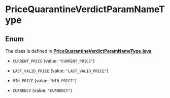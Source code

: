 

# PriceQuarantineVerdictParamNameType

## Enum

The class is defined in **[PriceQuarantineVerdictParamNameType.java](../../src/main/java/org/openapitools/model/PriceQuarantineVerdictParamNameType.java)**


* `CURRENT_PRICE` (value: `"CURRENT_PRICE"`)

* `LAST_VALID_PRICE` (value: `"LAST_VALID_PRICE"`)

* `MIN_PRICE` (value: `"MIN_PRICE"`)

* `CURRENCY` (value: `"CURRENCY"`)



